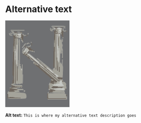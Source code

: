 # Alternative text

![This is where my alternative text description goes.](hehe.png)

**Alt text:** `This is where my alternative text description goes`
